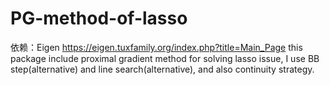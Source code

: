 # PG-method-of-lasso
依赖：Eigen
https://eigen.tuxfamily.org/index.php?title=Main_Page
this package include proximal gradient method for solving lasso issue, I use BB step(alternative) and line search(alternative), and also continuity strategy. 
